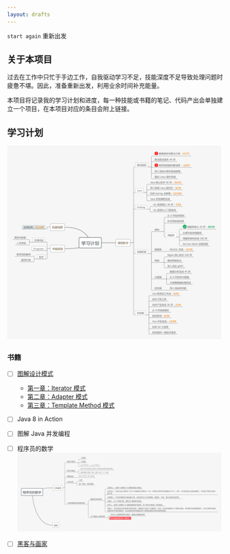 ```yaml
---
layout: drafts
---
```


`start again` 重新出发

## 关于本项目

过去在工作中只忙于手边工作，自我驱动学习不足，技能深度不足导致处理问题时疲惫不堪。因此，准备重新出发，利用业余时间补充能量。

本项目将记录我的学习计划和进度，每一种技能或书籍的笔记、代码产出会单独建立一个项目，在本项目对应的条目会附上链接。

## 学习计划

![学习计划-MindMap](learning-plan.png)

### 书籍

- [ ] [图解设计模式](https://github.com/N0nb0at/design-pattern)
  - [第一章：Iterator 模式](https://github.com/N0nb0at/design-pattern/tree/dev/src/main/java/cn/n0nb0at/designpattern/chapter_01_iterator)
  - [第二章：Adapter 模式](https://github.com/N0nb0at/design-pattern/tree/dev/src/main/java/cn/n0nb0at/designpattern/chapter_02_adapter)
  - [第三章：Template Method 模式](https://github.com/N0nb0at/design-pattern/tree/dev/src/main/java/cn/n0nb0at/designpattern/chapter_03_template_method)

- [ ] Java 8 in Action
- [ ] 图解 Java 并发编程
- [ ] 程序员的数学 ![程序员的数学](programmer's-math.png)
- [ ] [黑客与画家](https://github.com/N0nb0at/N0nb0at.github.io/blob/dev/source/_posts/HackersAndPainters.md)
